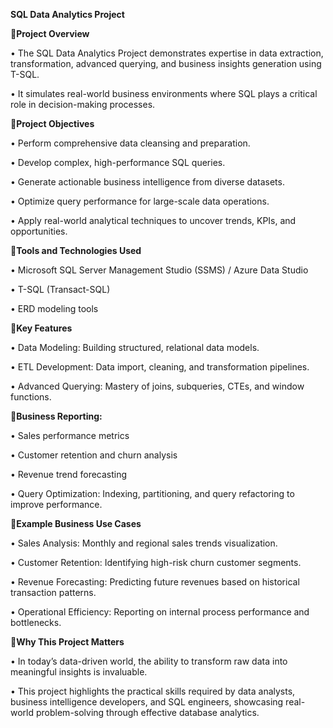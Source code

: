 **SQL Data Analytics Project**


🔹**Project Overview**

• The SQL Data Analytics Project demonstrates expertise in data extraction, transformation, advanced querying, and business insights generation using T-SQL.

• It simulates real-world business environments where SQL plays a critical role in decision-making processes.

🔹**Project Objectives**

• Perform comprehensive data cleansing and preparation.

• Develop complex, high-performance SQL queries.

• Generate actionable business intelligence from diverse datasets.

• Optimize query performance for large-scale data operations.

• Apply real-world analytical techniques to uncover trends, KPIs, and opportunities.


🔹**Tools and Technologies Used**

• Microsoft SQL Server Management Studio (SSMS) / Azure Data Studio

• T-SQL (Transact-SQL)

• ERD modeling tools

🔹**Key Features**

• Data Modeling: Building structured, relational data models.

• ETL Development: Data import, cleaning, and transformation pipelines.

• Advanced Querying: Mastery of joins, subqueries, CTEs, and window functions.

🔹**Business Reporting:**

• Sales performance metrics

• Customer retention and churn analysis

• Revenue trend forecasting

• Query Optimization: Indexing, partitioning, and query refactoring to improve performance.

🔹**Example Business Use Cases**

• Sales Analysis: Monthly and regional sales trends visualization.

• Customer Retention: Identifying high-risk churn customer segments.

• Revenue Forecasting: Predicting future revenues based on historical transaction patterns.

• Operational Efficiency: Reporting on internal process performance and bottlenecks.


🔹**Why This Project Matters**

• In today’s data-driven world, the ability to transform raw data into meaningful insights is invaluable.

• This project highlights the practical skills required by data analysts, business intelligence developers, and SQL engineers, showcasing real-world problem-solving through effective database analytics.

